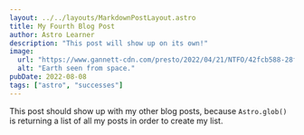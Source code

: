 ```yaml
---
layout: ../../layouts/MarkdownPostLayout.astro
title: My Fourth Blog Post
author: Astro Learner
description: "This post will show up on its own!"
image:
  url: "https://www.gannett-cdn.com/presto/2022/04/21/NTFO/42fcb588-28f4-46d0-a011-8a71d4300d57-Lunar_eclipse_for_042522_BYU.jpg?width=660&height=441&fit=crop&format=pjpg&auto=webp"
  alt: "Earth seen from space."
pubDate: 2022-08-08
tags: ["astro", "successes"]
---
```


This post should show up with my other blog posts, because `Astro.glob()` is returning a list of all my posts in order to create my list.
